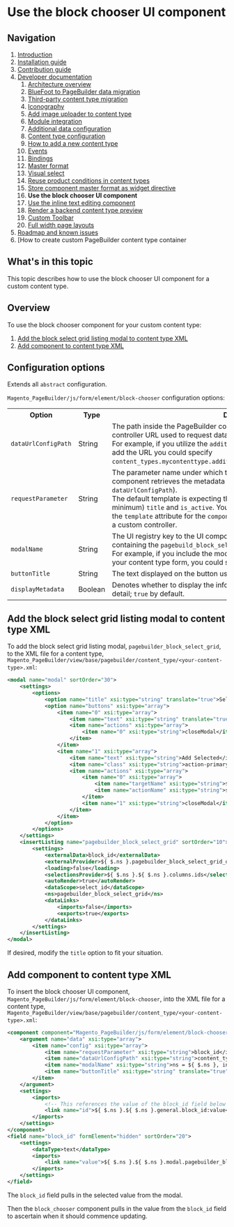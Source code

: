 # Use the block chooser UI component

## Navigation

1. [Introduction]
2. [Installation guide]
3. [Contribution guide]
4. [Developer documentation]
    1. [Architecture overview]
    1. [BlueFoot to PageBuilder data migration]
    1. [Third-party content type migration]
    1. [Iconography]
    1. [Add image uploader to content type]
    1. [Module integration]
    1. [Additional data configuration]
    1. [Content type configuration]
    1. [How to add a new content type]
    1. [Events]
    1. [Bindings]
    1. [Master format]
    1. [Visual select] 
    1. [Reuse product conditions in content types]
    1. [Store component master format as widget directive]
    1. **Use the block chooser UI component**
    1. [Use the inline text editing component]
    1. [Render a backend content type preview]
    1. [Custom Toolbar]
    1. [Full width page layouts]
5. [Roadmap and known issues]
6. [How to create custom PageBuilder content type container

[Introduction]: README.md
[Contribution guide]: CONTRIBUTING.md
[Installation guide]: install.md
[Developer documentation]: developer-documentation.md
[Architecture overview]: architecture-overview.md
[BlueFoot to PageBuilder data migration]: bluefoot-data-migration.md
[Third-party content type migration]: new-content-type-example.md
[Iconography]: iconography.md
[Add image uploader to content type]: image-uploader.md
[Module integration]: module-integration.md
[Additional data configuration]: custom-configuration.md
[Content type configuration]: content-type-configuration.md
[How to add a new content type]: how-to-add-new-content-type.md
[Events]: events.md
[Bindings]: bindings.md
[Master format]: master-format.md
[Visual select]: visual-select.md
[Reuse product conditions in content types]: product-conditions.md
[Store component master format as widget directive]: widget-directive.md
[Use the block chooser UI component]: block-chooser-component.md
[Use the inline text editing component]: inline-editing-component.md
[Render a backend content type preview]: content-type-preview.md
[Custom Toolbar]: toolbar.md
[Full width page layouts]: full-width-page-layouts.md
[Add image uploader to content type]: image-uploader.md
[Roadmap and Known Issues]: roadmap.md
[How to create custom PageBuilder content type container]: how-to-create-custom-content-type-container.md


## What's in this topic

This topic describes how to use the block chooser UI component for a custom content type.

## Overview
To use the block chooser component for your custom content type:

1. [Add the block select grid listing modal to content type XML](#add-the-block-select-grid-listing-modal-to-content-type-XML)
2. [Add component to content type XML](#add-component-to-content-type-xml)


## Configuration options
Extends all `abstract` configuration.

`Magento_PageBuilder/js/form/element/block-chooser` configuration options:

<table>
  <tr>
    <th>Option </th>
    <th>Type</th>
    <th>Description</th>
  </tr>
  <tr>
    <td><code>dataUrlConfigPath</code></td>
    <td>String</td>
    <td>The path inside the PageBuilder configuration object that points to the controller URL used to request data for display in the grid. </br>For example, if you utilize the <code>additional_data</code> configuration feature and you add the URL you could specify <code>content_types.mycontenttype.additional_data.my_cusom_property.my_data_url</code>.</td>
  </tr>
  <tr>
    <td><code>requestParameter</code></td>
    <td>String</td>
    <td>The parameter name under which the selected entity ID will be sent when the component retrieves the metadata from the controller (which is specified by <code>dataUrlConfigPath</code>). </br>The default template is expecting the associated controller to return (at minimum) <code>title</code> and <code>is_active</code>. You can override the component template with the <code>template</code> attribute for the <code>component</code> element, and display desired data using a custom controller.</td>
  </tr>
  <tr>
    <td><code>modalName</code></td>
    <td>String</td>
    <td>The UI registry key to the UI component that is representing the modal containing the <code>pagebuild_block_select_grid</code> listing. </br>For example, if you include the modal element with the name <code>modal</code> in the root of your content type form, you could set it to <code>ns = ${ $.ns }, index = modal</code>.</td>
  </tr>
  <tr>
    <td><code>buttonTitle</code></td>
    <td>String</td>
    <td>The text displayed on the button used to open the block selection modal.</td>
  </tr>
  <tr>
    <td><code>displayMetadata</code></td>
    <td>Boolean</td>
    <td>Denotes whether to display the information grid describing the block in more detail; <code>true</code> by default.</td>
  </tr>
</table>

## Add the block select grid listing modal to content type XML

To add the block select grid listing modal, `pagebuilder_block_select_grid`, to the XML file for a content type, `Magento_PageBuilder/view/base/pagebuilder/content_type/<your-content-type>.xml`:

``` xml
<modal name="modal" sortOrder="30">
    <settings>
        <options>
            <option name="title" xsi:type="string" translate="true">Select Block...</option>
            <option name="buttons" xsi:type="array">
                <item name="0" xsi:type="array">
                    <item name="text" xsi:type="string" translate="true">Cancel</item>
                    <item name="actions" xsi:type="array">
                        <item name="0" xsi:type="string">closeModal</item>
                    </item>
                </item>
                <item name="1" xsi:type="array">
                    <item name="text" xsi:type="string">Add Selected</item>
                    <item name="class" xsi:type="string">action-primary</item>
                    <item name="actions" xsi:type="array">
                        <item name="0" xsi:type="array">
                            <item name="targetName" xsi:type="string">${ $.name }.pagebuilder_block_select_grid</item>
                            <item name="actionName" xsi:type="string">save</item>
                        </item>
                        <item name="1" xsi:type="string">closeModal</item>
                    </item>
                </item>
            </option>
        </options>
    </settings>
    <insertListing name="pagebuilder_block_select_grid" sortOrder="10">
        <settings>
            <externalData>block_id</externalData>
            <externalProvider>${ $.ns }.pagebuilder_block_select_grid_data_source</externalProvider>
            <loading>false</loading>
            <selectionsProvider>${ $.ns }.${ $.ns }.columns.ids</selectionsProvider>
            <autoRender>true</autoRender>
            <dataScope>select_id</dataScope>
            <ns>pagebuilder_block_select_grid</ns>
            <dataLinks>
                <imports>false</imports>
                <exports>true</exports>
            </dataLinks>
        </settings>
    </insertListing>
</modal>
```

If desired, modify the `title` option to fit your situation.

## Add component to content type XML

To insert the block chooser UI component, `Magento_PageBuilder/js/form/element/block-chooser`, into the XML file for a content type, `Magento_PageBuilder/view/base/pagebuilder/content_type/<your-content-type>.xml`:

``` xml
<component component="Magento_PageBuilder/js/form/element/block-chooser" name="block_chooser" sortOrder="10">
    <argument name="data" xsi:type="array">
        <item name="config" xsi:type="array">
            <item name="requestParameter" xsi:type="string">block_id</item>
            <item name="dataUrlConfigPath" xsi:type="string">content_types.block.additional_data.chooserConfig.dataUrl</item>
            <item name="modalName" xsi:type="string">ns = ${ $.ns }, index = modal</item>
            <item name="buttonTitle" xsi:type="string" translate="true">Select Block...</item>
        </item>
    </argument>
    <settings>
        <imports>
            <!-- This references the value of the block_id field below -->
            <link name="id">${ $.ns }.${ $.ns }.general.block_id:value</link>
        </imports>
    </settings>
</component>
<field name="block_id" formElement="hidden" sortOrder="20">
    <settings>
        <dataType>text</dataType>
        <imports>
            <link name="value">${ $.ns }.${ $.ns }.modal.pagebuilder_block_select_grid:externalValue</link>
        </imports>
    </settings>
</field>
```
The `block_id` field pulls in the selected value from the modal.

Then the `block_chooser` component pulls in the value from the `block_id` field to ascertain when it should commence updating.
